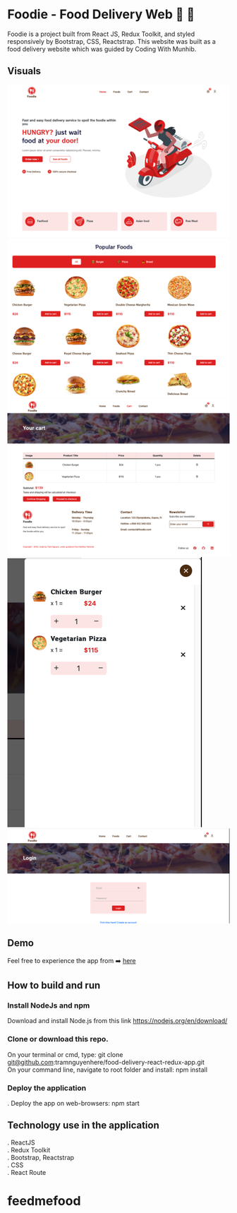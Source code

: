 # Foodie - Food Delivery Web 🍕 🍔

Foodie is a project built from React JS, Redux Toolkit, and styled responsively by Bootstrap, CSS, Reactstrap. This website was built as a food delivery website which was guided by Coding With Munhib.

## Visuals

<img src='src/assets/screenshots/Screenshot 2022-08-31 at 11.50.42.png'>
<img src='src/assets/screenshots/Screenshot 2022-08-31 at 11.51.00.png'>
<img src='src/assets/screenshots/Screenshot 2022-08-31 at 11.51.22.png'>
<img src='src/assets/screenshots/Screenshot 2022-08-31 at 11.51.30.png'>
<img src='src/assets/screenshots/Screenshot 2022-08-31 at 11.51.40.png'>

## Demo

Feel free to experience the app from ➡️ [here](https://foodie-delivery-tramnguyenhere.netlify.app/home)

## How to build and run

### Install NodeJs and npm

Download and install Node.js from this link https://nodejs.org/en/download/

### Clone or download this repo.

On your terminal or cmd, type: git clone git@github.com:tramnguyenhere/food-delivery-react-redux-app.git <br />
On your command line, navigate to root folder and install: npm install

### Deploy the application

. Deploy the app on web-browsers: npm start

## Technology use in the application

. ReactJS <br />
. Redux Toolkit <br />
. Bootstrap, Reactstrap <br />
. CSS <br />
. React Route
# feedmefood
